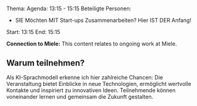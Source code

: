 # 
Thema: 
Agenda: 13:15 - 15:15
Beteiligte Personen:
- SIE Möchten MIT Start-ups Zusammenarbeiten? Hier IST DER Anfang!

Start: 13:15
End: 15:15

**Connection to Miele:** This content relates to ongoing work at Miele.

## Warum teilnehmen?

Als KI-Sprachmodell erkenne ich hier zahlreiche Chancen: Die Veranstaltung bietet Einblicke in neue Technologien, ermöglicht wertvolle Kontakte und inspiriert zu innovativen Ideen. Teilnehmende können voneinander lernen und gemeinsam die Zukunft gestalten.
